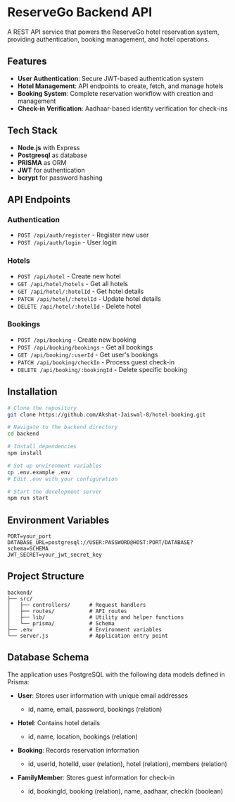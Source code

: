 # ReserveGo Backend API

A REST API service that powers the ReserveGo hotel reservation system, providing authentication, booking management, and hotel operations.

## Features

- **User Authentication**: Secure JWT-based authentication system
- **Hotel Management**: API endpoints to create, fetch, and manage hotels
- **Booking System**: Complete reservation workflow with creation and management
- **Check-in Verification**: Aadhaar-based identity verification for check-ins

## Tech Stack

- **Node.js** with Express
- **Postgresql** as database
- **PRISMA** as ORM
- **JWT** for authentication
- **bcrypt** for password hashing

## API Endpoints

### Authentication
- `POST /api/auth/register` - Register new user
- `POST /api/auth/login` - User login

### Hotels
- `POST /api/hotel` - Create new hotel
- `GET /api/hotel/hotels` - Get all hotels
- `GET /api/hotel/:hotelId` - Get hotel details
- `PATCH /api/hotel/:hotelId` - Update hotel details
- `DELETE /api/hotel/:hotelId` - Delete hotel

### Bookings
- `POST /api/booking` - Create new booking
- `POST /api/booking/bookings` - Get all bookings
- `GET /api/booking/:userId` - Get user's bookings
- `PATCH /api/booking/checkIn` - Process guest check-in
- `DELETE /api/booking/:bookingId` - Delete specific booking


## Installation

```bash
# Clone the repository
git clone https://github.com/Akshat-Jaiswal-8/hotel-booking.git

# Navigate to the backend directory
cd backend

# Install dependencies
npm install

# Set up environment variables
cp .env.example .env
# Edit .env with your configuration

# Start the development server
npm run start
```

## Environment Variables

```
PORT=your_port
DATABASE_URL=postgresql://USER:PASSWORD@HOST:PORT/DATABASE?schema=SCHEMA
JWT_SECRET=your_jwt_secret_key
```

## Project Structure

```
backend/
├── src/
│   ├── controllers/      # Request handlers
│   ├── routes/           # API routes
│   ├── lib/              # Utility and helper functions
│   └── prisma/           # Schema
├── .env                  # Environment variables
└── server.js             # Application entry point
```

## Database Schema

The application uses PostgreSQL with the following data models defined in Prisma:

- **User**: Stores user information with unique email addresses
    - id, name, email, password, bookings (relation)

- **Hotel**: Contains hotel details
    - id, name, location, bookings (relation)

- **Booking**: Records reservation information
    - id, userId, hotelId, user (relation), hotel (relation), members (relation)

- **FamilyMember**: Stores guest information for check-in
    - id, bookingId, booking (relation), name, aadhaar, checkIn (boolean)

